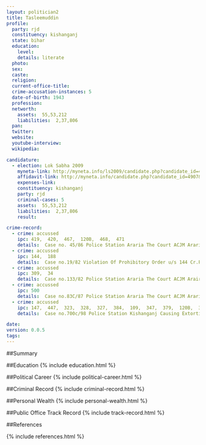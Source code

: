 ```yaml
---
layout: politician2
title: Tasleemuddin
profile: 
  party: rjd
  constituency: kishanganj
  state: bihar
  education: 
    level: 
    details: literate
  photo: 
  sex: 
  caste: 
  religion: 
  current-office-title: 
  crime-accusation-instances: 5
  date-of-birth: 1943
  profession: 
  networth: 
    assets:  55,53,212
    liabilities:  2,37,806
  pan: 
  twitter: 
  website: 
  youtube-interview: 
  wikipedia: 

candidature: 
  - election: Lok Sabha 2009
    myneta-link: http://myneta.info/ls2009/candidate.php?candidate_id=4907
    affidavit-link: http://myneta.info/candidate.php?candidate_id=4907&scan=original
    expenses-link: 
    constituency: kishanganj 
    party: rjd
    criminal-cases: 5
    assets:  55,53,212
    liabilities:  2,37,806
    result:  

crime-record: 
  - crime: accussed
    ipc: 419,  420,  467,  120B,  468,  471
    details:  Case no. 45/86 Police Station Araria The Court ACJM Araria Date 21.03.98  
  - crime: accussed
    ipc: 144,  188
    details:  Case no.19/82 Violation Of Prohibitory Order u/s 144 Cr.Pc. The Court ACJM Araria Date 02.05.83 Police Station Araria   
  - crime: accussed
    ipc: 309,  34
    details:  Case no.133/82 Police Station Araria The Court ACJM Araira Date 15.09.82  
  - crime: accussed
    ipc: 500
    details:  Case no.83C/87 Police Station Araria The Court ACJM Araria Date 23.05.87  
  - crime: accussed
    ipc: 147,  447,  323,  328,  327,  384,  109,  347,  379,  120B,  34
    details:  Case no.700c/98 Police Station Kishanganj Causing Extortion Theft And Grievous Hurt By Administering Dangerous Drugs By Framing Unlawful Assembly Date 23.02.99  

date: 
version: 0.0.5
tags: 
---
```

##Summary


##Education
{% include education.html %}


##Political Career
{% include political-career.html %}


##Criminal Record
{% include criminal-record.html %}


##Personal Wealth
{% include personal-wealth.html %}


##Public Office Track Record
{% include track-record.html %}


##References


{% include references.html %}